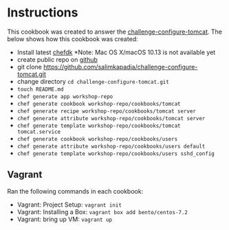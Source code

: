 # Instructions
This cookbook was created to answer the [challenge-configure-tomcat](https://learn.chef.io/modules/challenge-configure-tomcat#/). The below shows how this cookbook was created:
- Install latest [chefdk](https://downloads.chef.io/chefdk) *Note: Mac OS X/macOS 10.13 is not available yet
- create public repo on [github](https://github.com/salimkapadia/challenge-configure-tomcat.git)
- git clone https://github.com/salimkapadia/challenge-configure-tomcat.git
- change directory `cd challenge-configure-tomcat.git`
- `touch README.md`
- `chef generate app workshop-repo`
- `chef generate cookbook workshop-repo/cookbooks/tomcat`
- `chef generate recipe workshop-repo/cookbooks/tomcat server`
- `chef generate attribute workshop-repo/cookbooks/tomcat server`
- `chef generate template workshop-repo/cookbooks/tomcat tomcat.service`
- `chef generate cookbook workshop-repo/cookbooks/users`
- `chef generate attribute workshop-repo/cookbooks/users default`
- `chef generate template workshop-repo/cookbooks/users sshd_config`

## Vagrant
Ran the following commands in each cookbook:
- Vagrant: Project Setup: `vagrant init`
- Vagrant: Installing a Box: `vagrant box add bento/centos-7.2`
- Vagrant: bring up VM: `vagrant up`
